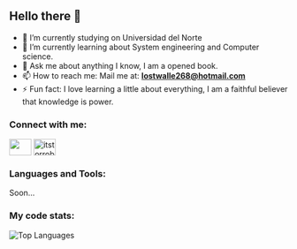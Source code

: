 ## Hello there 👋

- 🔭 I’m currently studying on Universidad del Norte
- 🌱 I’m currently learning about System engineering and Computer science.
- 💬 Ask me about anything I know, I am a opened book.
- 📫 How to reach me: Mail me at: **lostwalle268@hotmail.com**
- ⚡ Fun fact: I love learning a little about everything, I am a faithful believer that knowledge is power.

<h3 align="left">Connect with me:</h3>
<p align="left">
<a href="www.linkedin.com/in/santiago-fernandez-carrascal-847b69249"><img align="center" src="https://raw.githubusercontent.com/rahuldkjain/github-profile-readme-generator/master/src/images/icons/Social/linked-in-alt.svg" height="30" width="40" /></a>
<a href="https://instagram.com/santiagoferc_" target="blank"><img align="center" src="https://raw.githubusercontent.com/rahuldkjain/github-profile-readme-generator/master/src/images/icons/Social/instagram.svg" alt="itstorrober" height="30" width="40" /></a>
</p>

<h3 align="left">Languages and Tools:</h3>
Soon...

<h3>My code stats:</h3>

![Top Languages](https://github-readme-stats.vercel.app/api/top-langs/?username=lostwalle268&show_icons=true&theme=dark)

